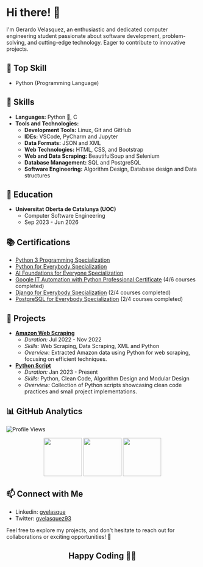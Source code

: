 # Hi there! 👋

I'm Gerardo Velasquez, an enthusiastic and dedicated computer engineering student passionate about software development, problem-solving, and cutting-edge technology. Eager to contribute to innovative projects.

## 🚀 Top Skill

- Python (Programming Language)

## 🔧 Skills
- **Languages:** Python 🐍, C
- **Tools and Technologies:**
  - **Development Tools:** Linux, Git and GitHub
  - **IDEs:** VSCode, PyCharm and Jupyter
  - **Data Formats:** JSON and XML
  - **Web Technologies:** HTML, CSS, and Bootstrap
  - **Web and Data Scraping:** BeautifulSoup and Selenium
  - **Database Management:** SQL and PostgreSQL
  - **Software Engineering:** Algorithm Design, Database design and Data structures

## 📘 Education
- **Universitat Oberta de Catalunya (UOC)**
  - Computer Software Engineering
  - Sep 2023 - Jun 2026
 
## 📚 Certifications
- [Python 3 Programming Specialization](https://www.coursera.org/account/accomplishments/specialization/certificate/LFK9BLN97UJW)
- [Python for Everybody Specialization](https://www.coursera.org/account/accomplishments/specialization/certificate/GHKLLEQJTXT6)
- [AI Foundations for Everyone Specialization](https://www.coursera.org/account/accomplishments/specialization/certificate/DLW7T5FFMKWC)
- [Google IT Automation with Python Professional Certificate](https://www.coursera.org/google-certificates/it-automation-certificate) (4/6 courses completed)
- [Django for Everybody Specialization](https://www.coursera.org/specializations/django) (2/4 courses completed)
- [PostgreSQL for Everybody Specialization](https://www.coursera.org/specializations/postgresql-for-everybody) (2/4 courses completed)

<!--
## 🚀 Experience
- **Freelance Python Developer**
  - Dec 2023 - Present
  - Europe (Remote)
  - Skills: Python
-->

## 🚀 Projects
 
- **[Amazon Web Scraping](https://github.com/gvelasque/amazon-web-scraping.git)**
  - *Duration:* Jul 2022 - Nov 2022
  - *Skills:* Web Scraping, Data Scraping, XML and Python
  - *Overview:* Extracted Amazon data using Python for web scraping, focusing on efficient techniques.
- **[Python Script](https://github.com/gvelasque/python-projects.git)**
  - *Duration:* Jan 2023 - Present
  - *Skills:* Python, Clean Code, Algorithm Design and Modular Design
  - *Overview:* Collection of Python scripts showcasing clean code practices and small project implementations.

<!-- 
## 🌐 Volunteering
- **Python programming at Open Source Projects**
  - Dec 2023 - Present
  - Science and Technology

## 🛠️ Skills Showcase

In my journey as a Software Engineer and Python Developer, I've honed my skills in various areas. Here's a glimpse into what I bring to the table:

### 💻 Programming Languages:
- **Python:** Proficient in leveraging Python for versatile applications.
- **C:** Solid understanding of the fundamentals of the C programming language.

### 🧠 Technical Skills:

#### Development Tools
- **Linux:** Proficient in Linux environments, utilizing it for development tasks and configurations.
- **Git and GitHub:** Applied version control using Git and GitHub for project management.

#### Integrated Development Environments (IDEs)
- **VSCode, PyCharm, Jupyter**: Used for efficient coding and debugging.

#### Data Formats
- **JSON and XML: ** Worked with data formats for data exchange and storage.

#### Web Technologies
- **HTML, CSS, Bootstrap:** Basic understanding and usage for web development projects.
- **Django:** Developed web applications using the Django framework.

#### Web and Data Scraping
- **BeautifulSoup, Selenium:** Extracted valuable information from websites, automated data retrieval, and analysis.

#### Database Management
- **SQL (PostgreSQL):** Proficient in designing and querying relational databases.

#### Software Engineering
- **Algorithm Design:** Creating  step-by-step procedures to solve computational problems.
- **Database Design:** Defining the structure for organizing and storing data in a database.
- **Data Structures:** Organizing and storing data.
-->

## 📊 GitHub Analytics
![Profile Views](https://komarev.com/ghpvc/?username=gvelasque&color=brightgreen)

<!-- GitHub Stats and Streak -->
<p align="center">
  <img height="100em" src="https://github-readme-stats.vercel.app/api?username=gvelasque&show_icons=true&hide_border=true&&count_private=true&include_all_commits=true" />
  <img height="100em" src="https://github-readme-stats.vercel.app/api/top-langs/?username=gvelasque&exclude_repo=repo1,repo2&langs_count=8&layout=compact&hide_border=true" />
   <img height="100em" src="https://github-readme-streak-stats.herokuapp.com/?user=gvelasque&hide_border=true" />
</p>

<!-- GitHub Activity Graph 
<p align="center">
  <img src="https://activity-graph.herokuapp.com/graph?username=gvelasque&bg_color=ffffff&color=000000&line=0A0A0A&point=0A0A0A&area=true&hide_border=true" />
</p>
-->

## 📫 Connect with Me
- Linkedin: [gvelasque](https://www.linkedin.com/in/gvelasque/)
- Twitter: [gvelasquez93](https://twitter.com/gvelasquez93)

Feel free to explore my projects, and don't hesitate to reach out for collaborations or exciting opportunities! 🚀

## <p align="center">Happy Coding 👨‍💻</p>
